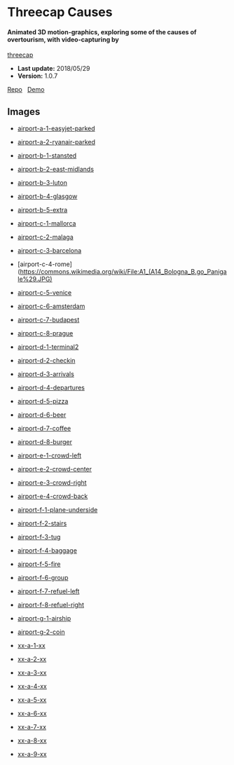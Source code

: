 # Threecap Causes

#### Animated 3D motion-graphics, exploring some of the causes of overtourism, with video-capturing by
[threecap](https://github.com/jbaicoianu/threecap)

+ __Last update:__  2018/05/29
+ __Version:__      1.0.7

[Repo](https://github.com/richplastow/threecap-causes) &nbsp;
[Demo](http://richplastow.com/threecap-causes/)  


## Images

- [airport-a-1-easyjet-parked](https://commons.wikimedia.org/wiki/File:Easyjet_Aircraft.jpg)
- [airport-a-2-ryanair-parked](https://commons.wikimedia.org/wiki/File:737_Ryanair_EI-EBS_01.jpg)
- [airport-b-1-stansted](
    https://commons.wikimedia.org/wiki/File:Roadsign_on_A12_Martlesham_bypass_-_geograph.org.uk_-_1020364.jpg)
- [airport-b-2-east-midlands](https://commons.wikimedia.org/wiki/File:2014_A1_road_sign_Maltby.jpg)
- [airport-b-3-luton](https://commons.wikimedia.org/wiki/File:A148_Road_sign.JPG)
- [airport-b-4-glasgow](https://commons.wikimedia.org/wiki/File:Edinburgh_A1_start01_2004-10-23.jpg)
- [airport-b-5-extra](
    https://commons.wikimedia.org/wiki/File:Poole_,_Road_Sign_on_Canford_Way_-_geograph.org.uk_-_1749676.jpg)
- [airport-c-1-mallorca](https://commons.wikimedia.org/wiki/File:A-66._Cartel_informativo_autov%C3%ADa.jpg)
- [airport-c-2-malaga](https://commons.wikimedia.org/wiki/File:M-40-Madrid-km-46.jpg)
- [airport-c-3-barcelona](https://commons.wikimedia.org/wiki/File:M-30_M-610_Spain.png)
- [airport-c-4-rome](https://commons.wikimedia.org/wiki/File:A1_(A14_Bologna_B.go_Panigale%29.JPG)
- [airport-c-5-venice](
    https://de.wikipedia.org/wiki/Datei:Tangenziale_di_Mestre_in_direzione_est_dopo_la_barriera_Venezia_Mestre.jpg)
- [airport-c-6-amsterdam](https://commons.wikimedia.org/wiki/File:6674_Herveld,_Netherlands_-_panoramio.jpg)
- [airport-c-7-budapest](https://commons.wikimedia.org/wiki/File:M1_M7_Budapest.JPG)
- [airport-c-8-prague](
    https://commons.wikimedia.org/wiki/File:M%C3%9AK_Lahovice,_od_Lahovic,_odbo%C4%8Dka_na_Lochkov.jpg)
- [airport-d-1-terminal2](
    https://commons.wikimedia.org/wiki/File:HK_Skyplaza_International_Airport_Terminal_2_sign.JPG)
- [airport-d-2-checkin](
    https://www.publicdomainpictures.net/en/view-image.php?image=7156&picture=check-in-sign)
- [airport-d-3-arrivals](https://www.flickr.com/photos/bluealpha/28956889)
- [airport-d-4-departures](
    https://commons.wikimedia.org/wiki/File:Helsinki-Vantaa_departures_board_2010-04-18.jpg)
- [airport-d-5-pizza](https://commons.wikimedia.org/wiki/File:PizzaHutOslo.JPG)
- [airport-d-6-beer](
    https://commons.wikimedia.org/wiki/File:SZ_%E6%B7%B1%E5%9C%B3_Shenzhen_%E5%8D%97%E5%B1%B1_Nanshan_%E5%8D%97%E6%B5%B7%E5%A4%A7%E9%81%93_Nanhai_Blvd_%E4%BE%86%E7%A6%8F%E5%A3%AB%E5%BB%A3%E5%A0%B4_Capitaland_Raffles_City_Mall_October_2017_IX1_restaurant_Blue_Frog_Bar_n_Grill.jpg)
- [airport-d-7-coffee](https://commons.wikimedia.org/wiki/File:StarbucksHangzhouInternationalAirport.jpg)
- [airport-d-8-burger](
    https://commons.wikimedia.org/wiki/File:2015-07-10_21_14_08_McDonald%27s_restaurant_within_the_Dallas-Fort_Worth_International_Airport,_Texas.jpg)
- [airport-e-1-crowd-left](@TODO)
- [airport-e-2-crowd-center](@TODO)
- [airport-e-3-crowd-right](@TODO)
- [airport-e-4-crowd-back](@TODO)
- [airport-f-1-plane-underside](https://commons.wikimedia.org/wiki/File:Cyprus_airways_a330-200_5b-dbs_arp.jpg)
- [airport-f-2-stairs](https://commons.wikimedia.org/wiki/File:Stairs_on_aircraft.JPG)
- [airport-f-3-tug](https://pxhere.com/en/photo/484773)
- [airport-f-4-baggage](https://pxhere.com/en/photo/799848)
- [airport-f-5-fire](
    https://commons.wikimedia.org/wiki/File:Altenburg-Nobitz_Airport_Rosenbauer_Panther.jpg)
- [airport-f-6-group](https://commons.wikimedia.org/wiki/File:Airport_mobile_stairs_and_vehicles_1.png)
- [airport-f-7-refuel-left](
    https://commons.wikimedia.org/wiki/File:TAM_Airbus_A320_being_refuelled_at_Foz_do_Igua%C3%A7u_International_Airport.jpg)
- [airport-f-8-refuel-right](
    https://commons.wikimedia.org/wiki/File:Airbus_A321-231_-_British_Airways_-_G-EUXH_-_EHAM_%285%29.jpg)
- [airport-g-1-airship](https://en.wikipedia.org/wiki/File:Airship_at_Floyd_Bennett.jpg)
- [airport-g-2-coin](https://www.flickr.com/photos/markmorgantrinidad/5163177552)

- [xx-a-1-xx]()
- [xx-a-2-xx]()
- [xx-a-3-xx]()
- [xx-a-4-xx]()
- [xx-a-5-xx]()
- [xx-a-6-xx]()
- [xx-a-7-xx]()
- [xx-a-8-xx]()
- [xx-a-9-xx]()
